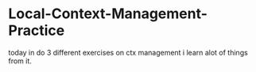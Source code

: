 # Local-Context-Management-Practice
today in do 3 different exercises on ctx management i learn alot of things from it.
